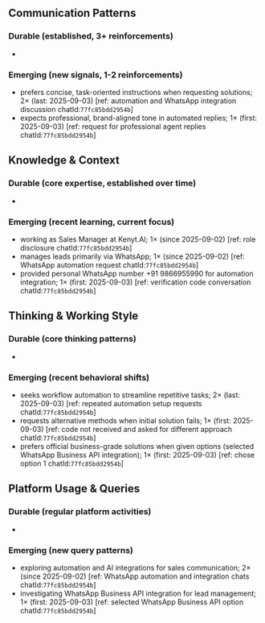 ## Communication Patterns
### Durable (established, 3+ reinforcements)
-

### Emerging (new signals, 1-2 reinforcements)
- prefers concise, task-oriented instructions when requesting solutions; 2× (last: 2025-09-03) [ref: automation and WhatsApp integration discussion chatId:`77fc85bdd2954b`]
- expects professional, brand-aligned tone in automated replies; 1× (first: 2025-09-03) [ref: request for professional agent replies chatId:`77fc85bdd2954b`]

## Knowledge & Context
### Durable (core expertise, established over time)
-

### Emerging (recent learning, current focus)
- working as Sales Manager at Kenyt.AI; 1× (since 2025-09-02) [ref: role disclosure chatId:`77fc85bdd2954b`]
- manages leads primarily via WhatsApp; 1× (since 2025-09-02) [ref: WhatsApp automation request chatId:`77fc85bdd2954b`]
- provided personal WhatsApp number +91 9866955990 for automation integration; 1× (first: 2025-09-03) [ref: verification code conversation chatId:`77fc85bdd2954b`]

## Thinking & Working Style
### Durable (core thinking patterns)
-

### Emerging (recent behavioral shifts)
- seeks workflow automation to streamline repetitive tasks; 2× (last: 2025-09-03) [ref: repeated automation setup requests chatId:`77fc85bdd2954b`]
- requests alternative methods when initial solution fails; 1× (first: 2025-09-03) [ref: code not received and asked for different approach chatId:`77fc85bdd2954b`]
- prefers official business-grade solutions when given options (selected WhatsApp Business API integration); 1× (first: 2025-09-03) [ref: chose option 1 chatId:`77fc85bdd2954b`]

## Platform Usage & Queries
### Durable (regular platform activities)
-

### Emerging (new query patterns)
- exploring automation and AI integrations for sales communication; 2× (since 2025-09-02) [ref: WhatsApp automation and integration chats chatId:`77fc85bdd2954b`]
- investigating WhatsApp Business API integration for lead management; 1× (first: 2025-09-03) [ref: selected WhatsApp Business API option chatId:`77fc85bdd2954b`]